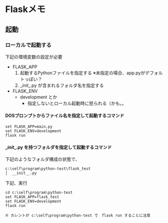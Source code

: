 # Flaskメモ

## 起動

### ローカルで起動する

下記の環境変数の設定が必要

* FLASK_APP
  1. 起動するPythonファイルを指定する
    ※未指定の場合、app.pyがデフォルトっぽい？
  2. \__init__.py が含まれるフォルダ名を指定する
* FLASK_ENV
  * development とか
    * 指定しないとローカル起動時に怒られる（かも。。

#### DOSプロンプトからファイル名を指定して起動するコマンド

```code
set FLASK_APP=main.py
set FLASK_ENV=development
flask run
```

#### \__init__.py を持つフォルダを指定して起動するコマンド

下記のようなフォルダ構成の状態で、

```code
c:\self\program\python-test\flask_test
│  __init__.py
```

下記、実行

```code
cd c:\self\program\python-test
set FLASK_APP=flask_test
set FLASK_ENV=development
flask run

※ カレントが c:\self\program\python-test で　flask run することに注意
```
